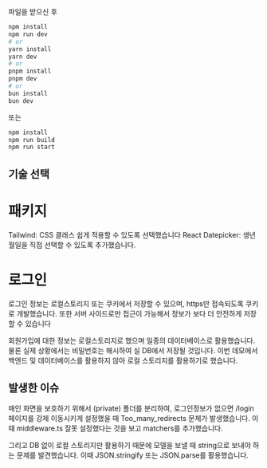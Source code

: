 파일을 받으신 후

```bash
npm install
npm run dev
# or
yarn install
yarn dev
# or
pnpm install
pnpm dev
# or
bun install
bun dev
```

또는

```bash
npm install
npm run build
npm run start
```

## 기술 선택

# 패키지

Tailwind: CSS 클래스 쉽게 적용할 수 있도록 선택했습니다
React Datepicker: 생년월일을 직접 선택할 수 있도록 추가했습니다.

# 로그인

로그인 정보는 로컬스토리지 또는 쿠키에서 저장할 수 있으며, https만 접속되도록 쿠키로 개발했습니다.
또한 서버 사이드로만 접근이 가능해서 정보가 보다 더 안전하게 저장할 수 있습니다

회원가입에 대한 정보는 로컬스토리지로 했으며 일종의 데이터베이스로 활용했습니다. 물론 실제 상황에서는 비밀번호는 해시하여 실 DB에서 저장될 것입니다. 이번 데모에서 백엔드 및 데이터베이스를 활용하지 않아 로컬 스토리지를 활용하기로 했습니다.

## 발생한 이슈

매인 화면을 보호하기 위해서 (private) 폴더를 분리하여, 로그인정보가 없으면 /login 페이지를 강제 이동시키게 설정했을 때 Too_many_redirects 문제가 발생했습니다. 이때 middleware.ts 잘못 설정했다는 것을 보고 matchers를 추가했습니다.

그리고 DB 없이 로컬 스토리지만 활용하기 때문에 모델을 보낼 때 string으로 보내야 하는 문제를 발견했습니다. 이때 JSON.stringify 또는 JSON.parse를 활용했습니다.

